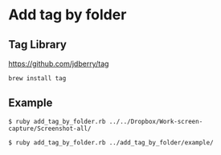 # Add tag by folder

## Tag Library

https://github.com/jdberry/tag
```
brew install tag
```

## Example

```
$ ruby add_tag_by_folder.rb ../../Dropbox/Work-screen-capture/Screenshot-all/

$ ruby add_tag_by_folder.rb ../add_tag_by_folder/example/
```


